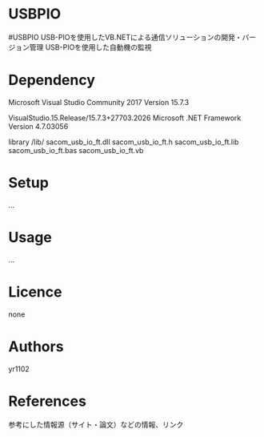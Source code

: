 # USBPIO


#USBPIO
USB-PIOを使用したVB.NETによる通信ソリューションの開発・バージョン管理
USB-PIOを使用した自動機の監視

# Dependency
Microsoft Visual Studio Community 2017 
Version 15.7.3

VisualStudio.15.Release/15.7.3+27703.2026
Microsoft .NET Framework
Version 4.7.03056

library
/lib/
sacom_usb_io_ft.dll
sacom_usb_io_ft.h
sacom_usb_io_ft.lib
sacom_usb_io_ft.bas
sacom_usb_io_ft.vb

# Setup
...

# Usage
...

# Licence
none

# Authors
yr1102

# References
参考にした情報源（サイト・論文）などの情報、リンク
